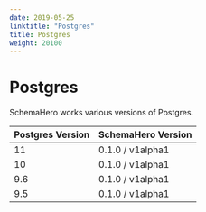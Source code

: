 ```yaml
---
date: 2019-05-25
linktitle: "Postgres"
title: Postgres
weight: 20100
---
```


# Postgres

SchemaHero works various versions of Postgres.

| Postgres Version | SchemaHero Version |
|------------------|------------|
| 11 | 0.1.0 / v1alpha1 |
| 10 | 0.1.0 / v1alpha1 |
| 9.6 | 0.1.0 / v1alpha1 |
| 9.5 | 0.1.0 / v1alpha1 |
